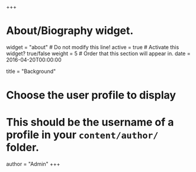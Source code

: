 +++
# About/Biography widget.
widget = "about"  # Do not modify this line!
active = true  # Activate this widget? true/false
weight = 5  # Order that this section will appear in.
date = 2016-04-20T00:00:00

title = "Background"

# Choose the user profile to display
# This should be the username of a profile in your `content/author/` folder.
author = "Admin"
+++
